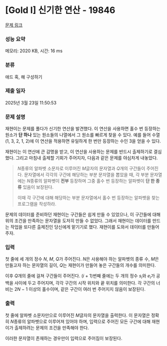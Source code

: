 # [Gold I] 신기한 연산 - 19846 

[문제 링크](https://www.acmicpc.net/problem/19846) 

### 성능 요약

메모리: 2020 KB, 시간: 16 ms

### 분류

애드 혹, 해 구성하기

### 제출 일자

2025년 3월 23일 11:50:53

### 문제 설명

<p>재현이는 문제를 풀다가 신기한 연산을 발견했다. 이 연산을 사용하면 홀수 번 등장하는 원소가 <strong>단 하나</strong> 있는 원소들의 나열에서 그 원소를 빠르게 찾을 수 있다. 예를 들어 수열 (1, 3, 2, 1, 2)에 이 연산을 적용하면 유일하게 한 번만 등장하는 수인 3을 얻을 수 있다.</p>

<p>재현이는 이 연산에 큰 감명을 받고, 이 연산을 사용하는 문제를 반드시 출제하기로 결심했다. 그리고 마침내 출제할 기회가 주어지자, 다음과 같은 문제를 야심차게 내놓았다.</p>

<blockquote>
<p><em>N</em>종류의 알파벳 소문자로 이루어진 <em>M</em>글자의 문자열과 <em>Q</em>개의 구간들이 주어진다. 문자열에서 각각의 구간에 해당하는 부분 문자열을 뽑았을 때, 각 부분 문자열에는 <em>N</em>종류의 알파벳이 <strong>전부</strong> 등장하며 그중 홀수 번 등장하는 알파벳이 <strong>단 한 종류</strong> 있음이 보장된다.</p>

<p>이때 각 구간에 대해 해당하는 부분 문자열에서 홀수 번 등장하는 알파벳을 찾는 프로그램을 작성하라.</p>
</blockquote>

<p>문제의 데이터를 준비하던 재현이는 구간들은 쉽게 만들 수 있었으나, 이 구간들에 대해 위의 조건을 만족하는 문자열을 도저히 만들 수 없었다. 그래서 재현이는 데이터를 만드는 작업을 또다른 출제진인 당신에게 맡기기로 했다. 재현이를 도와서 데이터를 만들어 주자.</p>

### 입력 

 <p>첫 줄에 세 개의 정수 <span style="font-style: italic;">N</span>, <span style="font-style: italic;">M</span>, <span style="font-style: italic;">Q</span>가 주어진다. <span style="font-style: italic;">N</span>은 사용해야 하는 알파벳의 종류 수, <span style="font-style: italic;">M</span>은 만들고자 하는 문자열의 길이, <span style="font-style: italic;">Q</span>는 재현이가 만들어 놓은 구간들의 개수를 의미한다.</p>

<p>이후 <span style="font-style: italic;">Q</span>개의 줄에 걸쳐 구간들이 주어진다. (<span style="font-style: italic;">i</span> + 1)번째 줄에는 두 개의 정수 <span style="font-style: italic;">s</span><sub><span style="font-style: italic;">i</span></sub>와 <span style="font-style: italic;">e</span><sub><span style="font-style: italic;">i</span></sub>가 공백을 사이에 두고 주어지며, 각각 구간의 시작 위치와 끝 위치를 의미한다. 각 구간의 너비는 2<span style="font-style: italic;">N</span> − 1 이상의 홀수이며, 같은 구간이 여러 번 주어지지 않음이 보장된다.</p>

### 출력 

 <p>첫 줄에 알파벳 소문자만으로 이루어진 <span style="font-style: italic;">M</span>글자의 문자열을 출력한다. 이 문자열은 정확히 <span style="font-style: italic;">N</span>종류의 알파벳으로 이루어져 있어야 하며, 입력으로 주어진 모든 구간에 대해 재현이가 출제하려는 문제의 조건을 만족해야 한다.</p>

<p>이러한 문자열이 존재하는 경우만이 입력으로 주어짐이 보장된다.</p>

